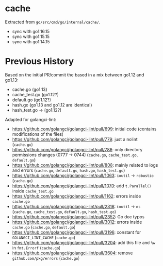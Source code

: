 # cache

Extracted from `go/src/cmd/go/internal/cache/`.

- sync with go1.16.15
- sync with go1.15.15
- sync with go1.14.15

# Previous History

Based on the initial PR/commit the based in a mix between go1.12 and go1.13:
- cache.go (go1.13)
- cache_test.go (go1.12?)
- default.go (go1.12?)
- hash.go (go1.13 and go1.12 are identical)
- hash_test.go -> (go1.12?)

Adapted for golangci-lint:
- https://github.com/golangci/golangci-lint/pull/699: initial code (contains modifications of the files)
- https://github.com/golangci/golangci-lint/pull/779: just a nolint (`cache.go`)
- https://github.com/golangci/golangci-lint/pull/788: only directory permissions changes (0777 -> 0744) (`cache.go`, `cache_test.go`, `default.go`)
- https://github.com/golangci/golangci-lint/pull/808: mainly related to logs and errors (`cache.go`, `default.go`, `hash.go`, `hash_test.go`)
- https://github.com/golangci/golangci-lint/pull/1063: `ioutil` -> `robustio` (`cache.go`)
- https://github.com/golangci/golangci-lint/pull/1070: add `t.Parallel()` inside `cache_test.go`
- https://github.com/golangci/golangci-lint/pull/1162: errors inside `cache.go`
- https://github.com/golangci/golangci-lint/pull/2318: `ioutil` -> `os` (`cache.go`, `cache_test.go`, `default.go`, `hash_test.go`)
- https://github.com/golangci/golangci-lint/pull/2352: Go doc typos
- https://github.com/golangci/golangci-lint/pull/3012: errors inside `cache.go` (`cache.go`, `default.go`)
- https://github.com/golangci/golangci-lint/pull/3196: constant for `GOLANGCI_LINT_CACHE` (`cache.go`)
- https://github.com/golangci/golangci-lint/pull/3204: add this file and `%w` in `fmt.Errorf` (`cache.go`)
- https://github.com/golangci/golangci-lint/pull/3604: remove `github.com/pkg/errors` (`cache.go`)
